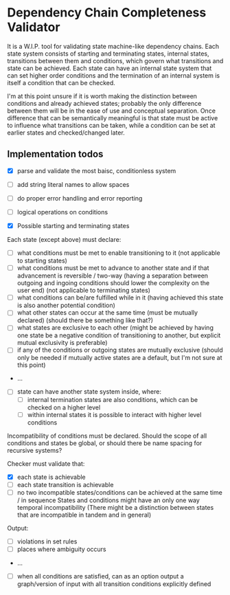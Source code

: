 # Dependency Chain Completeness Validator

It is a W.I.P. tool for validating state machine-like dependency chains.
Each state system consists of starting and terminating states, internal states, transitions between them and conditions, which govern what transitions and state can be achieved.
Each state can have an internal state system that can set higher order conditions and the termination of an internal system is itself a condition that can be checked.

I'm at this point unsure if it is worth making the distinction between conditions and already achieved states; probably the only difference between them will be in the ease of use and conceptual separation.
Once difference that can be semantically meaningful is that state must be active to influence what transitions can be taken, while a condition can be set at earlier states and checked/changed later.

## Implementation todos

- [x] parse and validate the most baisc, conditionless system
- [ ] add string literal names to allow spaces
- [ ] do proper error handling and error reporting
- [ ] logical operations on conditions

- [x] Possible starting and terminating states

Each state (except above) must declare:
- [ ] what conditions must be met to enable transitioning to it (not applicable to starting states)
- [ ] what conditions must be met to advance to another state and if that advancement is reversible / two-way (having a separation between outgoing and ingoing conditions should lower the complexity on the user end) (not applicable to terminating states)
- [ ] what conditions can be/are fulfilled while in it (having achieved this state is also another potential condition)
- [ ] what other states can occur at the same time (must be mutually declared) (should there be something like that?)
- [ ] what states are exclusive to each other (might be achieved by having one state be a negative condition of transitioning to another, but explicit mutual exclusivity is preferable)
- [ ] if any of the conditions or outgoing states are mutually exclusive (should only be needed if mutually active states are a default, but I'm not sure at this point)
-  ...
- [ ] state can have another state system inside, where:
    - [ ] internal termination states are also conditions, which can be checked on a higher level
    - [ ] within internal states it is possible to interact with higher level conditions 

Incompatibility of conditions must be declared.
Should the scope of all conditions and states be global, or should there be name spacing for recursive systems?

Checker must validate that:
- [x] each state is achievable 
- [ ] each state transition is achievable 
- [ ] no two incompatible states/conditions can be achieved at the same time / in sequence 
States and conditions might have an only one way temporal incompatibility 
(There might be a distinction between states that are incompatible in tandem and in general)

Output:
- [ ] violations in set rules 
- [ ] places where ambiguity occurs
- ...
- [ ] when all conditions are satisfied, can as an option output a graph/version of input with all transition conditions explicitly defined
